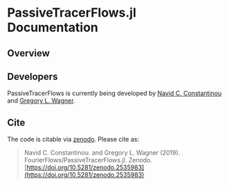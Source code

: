 # PassiveTracerFlows.jl Documentation


## Overview



## Developers

PassiveTracerFlows is currently being developed by [Navid C. Constantinou](http://www.navidconstantinou.com) and [Gregory L. Wagner](https://glwagner.github.io).


## Cite

The code is citable via [zenodo](https://zenodo.org). Please cite as:

> Navid C. Constantinou. and Gregory L. Wagner (2019). FourierFlows/PassiveTracerFlows.jl. Zenodo.  [https://doi.org/10.5281/zenodo.2535983](https://doi.org/10.5281/zenodo.2535983)
